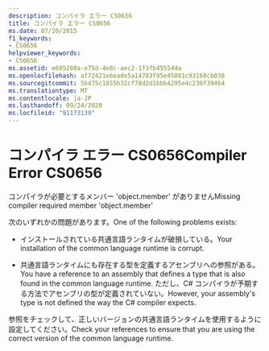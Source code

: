 ```yaml
---
description: コンパイラ エラー CS0656
title: コンパイラ エラー CS0656
ms.date: 07/20/2015
f1_keywords:
- CS0656
helpviewer_keywords:
- CS0656
ms.assetid: e695280a-e75d-4e8c-aec2-1f3fb455544a
ms.openlocfilehash: af72421e6eade5a14783f95e45801c93168cb038
ms.sourcegitcommit: 5b475c1855b32cf78d2d1bbb4295e4c236f39464
ms.translationtype: MT
ms.contentlocale: ja-JP
ms.lasthandoff: 09/24/2020
ms.locfileid: "91173139"
---
```

# <a name="compiler-error-cs0656"></a><span data-ttu-id="f9b10-103">コンパイラ エラー CS0656</span><span class="sxs-lookup"><span data-stu-id="f9b10-103">Compiler Error CS0656</span></span>

<span data-ttu-id="f9b10-104">コンパイラが必要とするメンバー 'object.member' がありません</span><span class="sxs-lookup"><span data-stu-id="f9b10-104">Missing compiler required member 'object.member'</span></span>  
  
 <span data-ttu-id="f9b10-105">次のいずれかの問題があります。</span><span class="sxs-lookup"><span data-stu-id="f9b10-105">One of the following problems exists:</span></span>  
  
- <span data-ttu-id="f9b10-106">インストールされている共通言語ランタイムが破損している。</span><span class="sxs-lookup"><span data-stu-id="f9b10-106">Your installation of the common language runtime is corrupt.</span></span>  
  
- <span data-ttu-id="f9b10-107">共通言語ランタイムにも存在する型を定義するアセンブリへの参照がある。</span><span class="sxs-lookup"><span data-stu-id="f9b10-107">You have a reference to an assembly that defines a type that is also found in the common language runtime.</span></span> <span data-ttu-id="f9b10-108">ただし、C# コンパイラが予期する方法でアセンブリの型が定義されていない。</span><span class="sxs-lookup"><span data-stu-id="f9b10-108">However, your assembly's type is not defined the way the C# compiler expects.</span></span>  
  
 <span data-ttu-id="f9b10-109">参照をチェックして、正しいバージョンの共通言語ランタイムを使用するように設定してください。</span><span class="sxs-lookup"><span data-stu-id="f9b10-109">Check your references to ensure that you are using the correct version of the common language runtime.</span></span>
